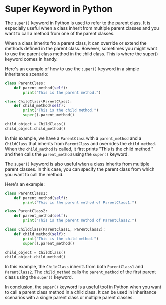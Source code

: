 # Super Keyword in Python
The `super()` keyword in Python is used to refer to the parent class. It is especially useful when a class inherit from multiple parent classes and you want to call a method from one of the parent classes.

When a class inherits fro a parent class, it can override or extend the methods defined in the parent class. However, sometimes you might want to use the parent class method in the child class. This is where the super() keyword comes in handy.

Here's an example of how to use the `super()` keyword in a simple inheritance scenario:
```python
class ParentClass:
    def parent_method(self):
        print("This is the parent method.")

class ChildClass(ParentClass):
    def child_method(self):
        print("This is the child method.")
        super().parent_method()

child_object = ChildClass()
child_object.child_method()
```
In this example, we have a `ParentClass` with a `parent_method` and a `ChildClass` that inherits from `ParentClass` and overrides the `child_method`. When the `child_method` is called, it first prints "This is the child method." and then calls the `parent_method` using the `super()` keyword.

The `super()` keyword is also useful when a class inherits from multiple parent classes. In this case, you can specify the parent class from which you want to call the method.

Here's an example:
```python
class ParentClass1:
    def parent_method(self):
        print("This is the parent method of ParentClass1.")

class ParentClass2:
    def parent_method(self):
        print("This is the parent method of ParentClass2.")

class ChildClass(ParentClass1, ParentClass2):
    def child_method(self):
        print("This is the child method.")
        super().parent_method()

child_object = ChildClass()
child_object.child_method()
```
In this example, the `ChildClass` inherits from both `ParentClass1` and `ParentClass2`. The `child_method` calls the `parent_method` of the first parent class using the `super()` keyword.

In conclusion, the `super()` keyword is a useful tool in Python when you want to call a parent class method in a child class. It can be used in inheritance scenarios with a single parent class or multiple parent classes.